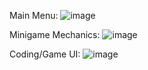 Main Menu:
![image](https://github.com/user-attachments/assets/3b387450-3482-4cb5-bf6f-99a2dc87e669)

Minigame Mechanics:
![image](https://github.com/user-attachments/assets/6c25b03d-d3bf-4d7f-8b1d-5129938a22b9)

Coding/Game UI:
![image](https://github.com/user-attachments/assets/f6149efb-d824-4137-803e-d1fcd19750fd)
